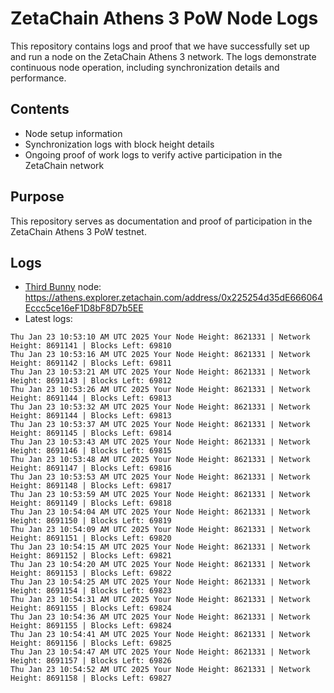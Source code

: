 # ZetaChain Athens 3 PoW Node Logs
This repository contains logs and proof that we have successfully set up and run a node on the ZetaChain Athens 3 network. The logs demonstrate continuous node operation, including synchronization details and performance.

## Contents
- Node setup information
- Synchronization logs with block height details
- Ongoing proof of work logs to verify active participation in the ZetaChain network

## Purpose
This repository serves as documentation and proof of participation in the ZetaChain Athens 3 PoW testnet.

## Logs

- [Third Bunny](https://thirdbunny.xyz/) node: https://athens.explorer.zetachain.com/address/0x225254d35dE666064Eccc5ce16eF1D8bF8D7b5EE
- Latest logs:
```
Thu Jan 23 10:53:10 AM UTC 2025 Your Node Height: 8621331 | Network Height: 8691141 | Blocks Left: 69810
Thu Jan 23 10:53:16 AM UTC 2025 Your Node Height: 8621331 | Network Height: 8691142 | Blocks Left: 69811
Thu Jan 23 10:53:21 AM UTC 2025 Your Node Height: 8621331 | Network Height: 8691143 | Blocks Left: 69812
Thu Jan 23 10:53:26 AM UTC 2025 Your Node Height: 8621331 | Network Height: 8691144 | Blocks Left: 69813
Thu Jan 23 10:53:32 AM UTC 2025 Your Node Height: 8621331 | Network Height: 8691144 | Blocks Left: 69813
Thu Jan 23 10:53:37 AM UTC 2025 Your Node Height: 8621331 | Network Height: 8691145 | Blocks Left: 69814
Thu Jan 23 10:53:43 AM UTC 2025 Your Node Height: 8621331 | Network Height: 8691146 | Blocks Left: 69815
Thu Jan 23 10:53:48 AM UTC 2025 Your Node Height: 8621331 | Network Height: 8691147 | Blocks Left: 69816
Thu Jan 23 10:53:53 AM UTC 2025 Your Node Height: 8621331 | Network Height: 8691148 | Blocks Left: 69817
Thu Jan 23 10:53:59 AM UTC 2025 Your Node Height: 8621331 | Network Height: 8691149 | Blocks Left: 69818
Thu Jan 23 10:54:04 AM UTC 2025 Your Node Height: 8621331 | Network Height: 8691150 | Blocks Left: 69819
Thu Jan 23 10:54:09 AM UTC 2025 Your Node Height: 8621331 | Network Height: 8691151 | Blocks Left: 69820
Thu Jan 23 10:54:15 AM UTC 2025 Your Node Height: 8621331 | Network Height: 8691152 | Blocks Left: 69821
Thu Jan 23 10:54:20 AM UTC 2025 Your Node Height: 8621331 | Network Height: 8691153 | Blocks Left: 69822
Thu Jan 23 10:54:25 AM UTC 2025 Your Node Height: 8621331 | Network Height: 8691154 | Blocks Left: 69823
Thu Jan 23 10:54:31 AM UTC 2025 Your Node Height: 8621331 | Network Height: 8691155 | Blocks Left: 69824
Thu Jan 23 10:54:36 AM UTC 2025 Your Node Height: 8621331 | Network Height: 8691155 | Blocks Left: 69824
Thu Jan 23 10:54:41 AM UTC 2025 Your Node Height: 8621331 | Network Height: 8691156 | Blocks Left: 69825
Thu Jan 23 10:54:47 AM UTC 2025 Your Node Height: 8621331 | Network Height: 8691157 | Blocks Left: 69826
Thu Jan 23 10:54:52 AM UTC 2025 Your Node Height: 8621331 | Network Height: 8691158 | Blocks Left: 69827
```
